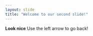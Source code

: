 ```yaml
---
layout: slide
title: "Welcome to our second slide!"
---
```

**Look nice**
Use the left arrow to go back!
